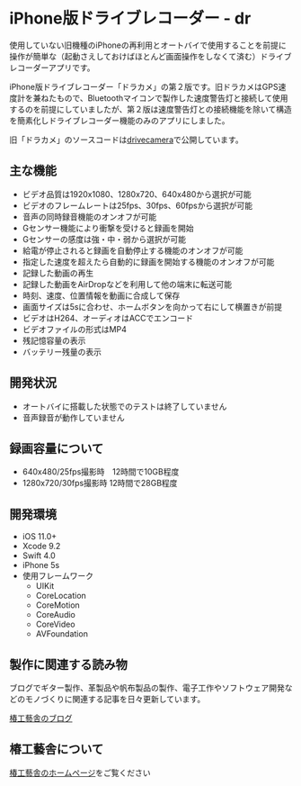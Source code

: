 # iPhone版ドライブレコーダー - dr

使用していない旧機種のiPhoneの再利用とオートバイで使用することを前提に操作が簡単な（起動さえしておけばほとんど画面操作をしなくて済む）ドライブレコーダーアプリです。

iPhone版ドライブレコーダー「ドラカメ」の第２版です。旧ドラカメはGPS速度計を兼ねたもので、Bluetoothマイコンで製作した速度警告灯と接続して使用するのを前提にしていましたが、第２版は速度警告灯との接続機能を除いて構造を簡素化しドライブレコーダー機能のみのアプリにしました。

旧「ドラカメ」のソースコードは[drivecamera](https://github.com/kazz12211/drivecamera)で公開しています。

## 主な機能

- ビデオ品質は1920x1080、1280x720、640x480から選択が可能
- ビデオのフレームレートは25fps、30fps、60fpsから選択が可能
- 音声の同時録音機能のオンオフが可能
- Gセンサー機能により衝撃を受けると録画を開始
- Gセンサーの感度は強・中・弱から選択が可能
- 給電が停止されると録画を自動停止する機能のオンオフが可能
- 指定した速度を超えたら自動的に録画を開始する機能のオンオフが可能
- 記録した動画の再生
- 記録した動画をAirDropなどを利用して他の端末に転送可能
- 時刻、速度、位置情報を動画に合成して保存
- 画面サイズは5sに合わせ、ホームボタンを向かって右にして横置きが前提
- ビデオはH264、オーディオはACCでエンコード
- ビデオファイルの形式はMP4
- 残記憶容量の表示
- バッテリー残量の表示

## 開発状況

- オートバイに搭載した状態でのテストは終了していません
- 音声録音が動作していません

## 録画容量について

- 640x480/25fps撮影時　12時間で10GB程度
- 1280x720/30fps撮影時 12時間で28GB程度

## 開発環境

- iOS 11.0+
- Xcode 9.2
- Swift 4.0
- iPhone 5s
- 使用フレームワーク
  - UIKit
  - CoreLocation
  - CoreMotion
  - CoreAudio
  - CoreVideo
  - AVFoundation

## 製作に関連する読み物

ブログでギター製作、革製品や帆布製品の製作、電子工作やソフトウェア開発などのモノづくりに関連する記事を日々更新しています。

[椿工藝舎のブログ](https://tsubakicraft.wordpress.com)

## 椿工藝舎について

[椿工藝舎のホームページ](http://tsubakicraftp.jp)をご覧ください
